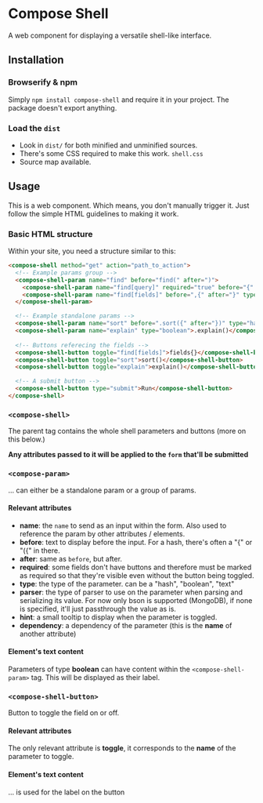 # Compose Shell

A web component for displaying a versatile shell-like interface.

## Installation

### Browserify & npm

Simply `npm install compose-shell` and require it in your project. The package doesn't export anything.

### Load the `dist`

- Look in `dist/` for both minified and unminified sources.
- There's some CSS required to make this work. `shell.css`
- Source map available.

## Usage

This is a web component. Which means, you don't manually trigger it. Just follow the simple HTML guidelines to making it work.

### Basic HTML structure

Within your site, you need a structure similar to this:

```html
<compose-shell method="get" action="path_to_action">
  <!-- Example params group -->
  <compose-shell-param name="find" before="find(" after=")">
    <compose-shell-param name="find[query]" required="true" before="{" after="}" type="hash" parser="bson"></compose-shell-param>
    <compose-shell-param name="find[fields]" before=",{" after="}" type="hash" hint="Fields" parser="bson"></compose-shell-param>
  </compose-shell-param>

  <!-- Example standalone params -->
  <compose-shell-param name="sort" before=".sort({" after="})" type="hash" parser="bson"></compose-shell-param>
  <compose-shell-param name="explain" type="boolean">.explain()</compose-shell-param>
  
  <!-- Buttons referecing the fields -->
  <compose-shell-button toggle="find[fields]">fields{}</compose-shell-button>
  <compose-shell-button toggle="sort">sort()</compose-shell-button>
  <compose-shell-button toggle="explain">explain()</compose-shell-button>

  <!-- A submit button -->
  <compose-shell-button type="submit">Run</compose-shell-button>
</compose-shell>
```

### `<compose-shell>`

The parent tag contains the whole shell parameters and buttons (more on this below.)

**Any attributes passed to it will be applied to the `form` that'll be submitted**

### `<compose-param>`

... can either be a standalone param or a group of params.

#### Relevant attributes

- **name**: the `name` to send as an input within the form. Also used to reference the param by other attributes / elements.
- **before**: text to display before the input. For a hash, there's often a "{" or "({" in there.
- **after**: same as `before`, but after.
- **required**: some fields don't have buttons and therefore must be marked as required so that they're visible even without the button being toggled.
- **type**: the type of the parameter. can be a "hash", "boolean", "text"
- **parser**: the type of parser to use on the parameter when parsing and serializing its value. For now only bson is supported (MongoDB), if none is specified, it'll just passthrough the value as is.
- **hint**: a small tooltip to display when the parameter is toggled.
- **dependency**: a dependency of the parameter (this is the **name** of another attribute)

#### Element's text content

Parameters of type **boolean** can have content within the `<compose-shell-param>` tag. This will be displayed as their label.

### `<compose-shell-button>`

Button to toggle the field on or off.

#### Relevant attributes

The only relevant attribute is **toggle**, it corresponds to the **name** of the parameter to toggle.

#### Element's text content

... is used for the label on the button